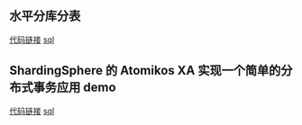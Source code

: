 ## 水平分库分表

[代码链接](https://github.com/xbtshady/JAVA-01/tree/main/Week_08/shardingsphere)
[sql](https://github.com/xbtshady/JAVA-01/blob/main/Week_08/shardingsphere/src/main/resources/init.sql)


## ShardingSphere 的 Atomikos XA 实现一个简单的分布式事务应用 demo

[代码链接](https://github.com/xbtshady/JAVA-01/tree/main/Week_08/xa)
[sql](https://github.com/xbtshady/JAVA-01/blob/main/Week_08/xa/src/main/resources/init.sql)